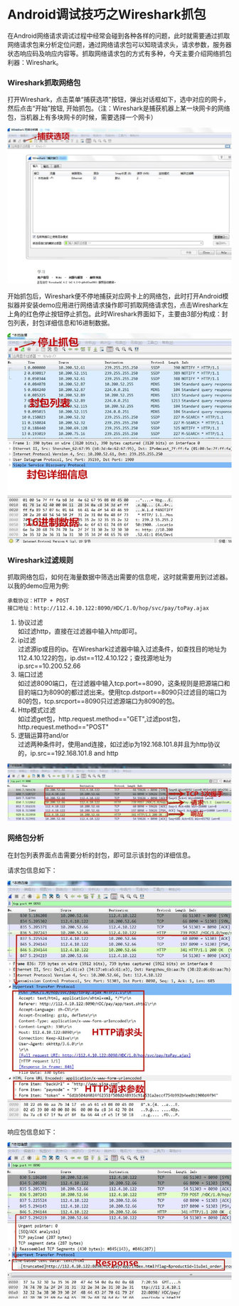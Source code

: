 # Android调试技巧之Wireshark抓包

在Android网络请求调试过程中经常会碰到各种各样的问题，此时就需要通过抓取网络请求包来分析定位问题，通过网络请求包可以知晓请求头，请求参数，服务器状态响应码及响应内容等。抓取网络请求包的方式有多种，今天主要介绍网络抓包利器：Wireshark。

### Wireshark抓取网络包
打开Wireshark，点击菜单“捕获选项”按钮，弹出对话框如下，选中对应的网卡，然后点击“开始”按钮, 开始抓包。（注：Wireshark是捕获机器上某一块网卡的网络包，当机器上有多块网卡的时候，需要选择一个网卡）
<!-- more -->

![img](https://raw.githubusercontent.com/ckj375/img-folder/master/android-debug-wireshark/pic1.jpg)

开始抓包后，Wireshark便不停地捕获对应网卡上的网络包，此时打开Android模拟器并安装demo应用进行网络请求操作即可抓取网络请求包，点击Wireshark左上角的红色停止按钮停止抓包。此时Wireshark界面如下，主要由3部分构成：封包列表，封包详细信息和16进制数据。

![img](https://raw.githubusercontent.com/ckj375/img-folder/master/android-debug-wireshark/pic2.jpg)

### Wireshark过滤规则  
抓取网络包后，如何在海量数据中筛选出需要的信息呢，这时就需要用到过滤器。以我的demo应用为例:  
```
承载协议：HTTP + POST
接口地址：http://112.4.10.122:8090/HDC/1.0/hop/svc/pay/toPay.ajax  
```
1. 协议过滤  
如过滤http，直接在过滤器中输入http即可。
2. ip过滤  
过滤源ip或目的ip。在Wireshark过滤器中输入过滤条件，如查找目的地址为112.4.10.122的包，ip.dst==112.4.10.122；查找源地址为ip.src==10.200.52.66
3. 端口过滤  
如过滤8090端口，在过滤器中输入tcp.port==8090，这条规则是把源端口和目的端口为8090的都过滤出来。使用tcp.dstport==8090只过滤目的端口为80的包，tcp.srcport==8090只过滤源端口为8090的包。
4. Http模式过滤  
如过滤get包，http.request.method=="GET",过滤post包，http.request.method=="POST"
5. 逻辑运算符and/or  
过滤两种条件时，使用and连接，如过滤ip为192.168.101.8并且为http协议的，ip.src==192.168.101.8 and http

![img](https://raw.githubusercontent.com/ckj375/img-folder/master/android-debug-wireshark/pic3.jpg)

### 网络包分析
在封包列表界面点击需要分析的封包，即可显示该封包的详细信息。

请求包信息如下：

![img](https://raw.githubusercontent.com/ckj375/img-folder/master/android-debug-wireshark/pic4.jpg)

响应包信息如下：

![img](https://raw.githubusercontent.com/ckj375/img-folder/master/android-debug-wireshark/pic5.jpg)
